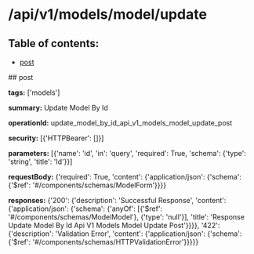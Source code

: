 # /api/v1/models/model/update

## Table of contents:
- [post](#post)

<a name="post" />
## post

**tags:** ['models']

**summary:** Update Model By Id

**operationId:** update_model_by_id_api_v1_models_model_update_post

**security:** [{'HTTPBearer': []}]

**parameters:** [{'name': 'id', 'in': 'query', 'required': True, 'schema': {'type': 'string', 'title': 'Id'}}]

**requestBody:** {'required': True, 'content': {'application/json': {'schema': {'$ref': '#/components/schemas/ModelForm'}}}}

**responses:** {'200': {'description': 'Successful Response', 'content': {'application/json': {'schema': {'anyOf': [{'$ref': '#/components/schemas/ModelModel'}, {'type': 'null'}], 'title': 'Response Update Model By Id Api V1 Models Model Update Post'}}}}, '422': {'description': 'Validation Error', 'content': {'application/json': {'schema': {'$ref': '#/components/schemas/HTTPValidationError'}}}}}

